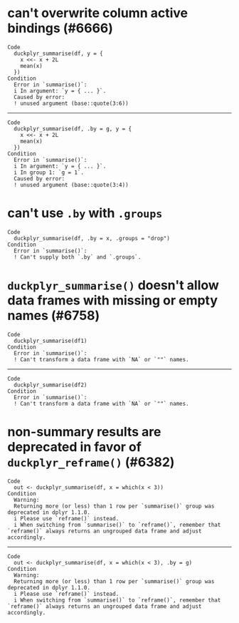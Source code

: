 # can't overwrite column active bindings (#6666)

    Code
      duckplyr_summarise(df, y = {
        x <<- x + 2L
        mean(x)
      })
    Condition
      Error in `summarise()`:
      i In argument: `y = { ... }`.
      Caused by error:
      ! unused argument (base::quote(3:6))

---

    Code
      duckplyr_summarise(df, .by = g, y = {
        x <<- x + 2L
        mean(x)
      })
    Condition
      Error in `summarise()`:
      i In argument: `y = { ... }`.
      i In group 1: `g = 1`.
      Caused by error:
      ! unused argument (base::quote(3:4))

# can't use `.by` with `.groups`

    Code
      duckplyr_summarise(df, .by = x, .groups = "drop")
    Condition
      Error in `summarise()`:
      ! Can't supply both `.by` and `.groups`.

# `duckplyr_summarise()` doesn't allow data frames with missing or empty names (#6758)

    Code
      duckplyr_summarise(df1)
    Condition
      Error in `summarise()`:
      ! Can't transform a data frame with `NA` or `""` names.

---

    Code
      duckplyr_summarise(df2)
    Condition
      Error in `summarise()`:
      ! Can't transform a data frame with `NA` or `""` names.

# non-summary results are deprecated in favor of `duckplyr_reframe()` (#6382)

    Code
      out <- duckplyr_summarise(df, x = which(x < 3))
    Condition
      Warning:
      Returning more (or less) than 1 row per `summarise()` group was deprecated in dplyr 1.1.0.
      i Please use `reframe()` instead.
      i When switching from `summarise()` to `reframe()`, remember that `reframe()` always returns an ungrouped data frame and adjust accordingly.

---

    Code
      out <- duckplyr_summarise(df, x = which(x < 3), .by = g)
    Condition
      Warning:
      Returning more (or less) than 1 row per `summarise()` group was deprecated in dplyr 1.1.0.
      i Please use `reframe()` instead.
      i When switching from `summarise()` to `reframe()`, remember that `reframe()` always returns an ungrouped data frame and adjust accordingly.

